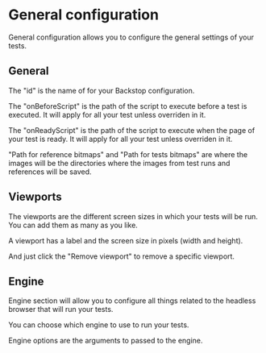 # General configuration

General configuration allows you to configure the general settings of your tests.

## General
The "id" is the name of for your Backstop configuration.

The "onBeforeScript" is the path of the script to execute before a test is executed. It will apply for all your test unless overriden in it.

The "onReadyScript" is the path of the script to execute when the page of your test is ready. It will apply for all your test unless overriden in it.

"Path for reference bitmaps" and "Path for tests bitmaps" are where the images will be the directories where the images from test runs and references will be saved.

## Viewports 
The viewports are the different screen sizes in which your tests will be run. You can add them as many as you like. 

A viewport has a label and the screen size in pixels (width and height).

And just click the "Remove viewport" to remove a specific viewport.

## Engine 
Engine section will allow you to configure all things related to the headless browser that will run your tests.

You can choose which engine to use to run your tests.

Engine options are the arguments to passed to the engine. 